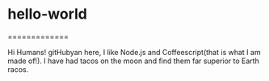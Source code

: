 # hello-world
=============

Hi Humans!
gitHubyan here, I like Node.js and Coffeescript(that is what I am made of!).
I have had tacos on the moon and find them far superior to Earth racos.
